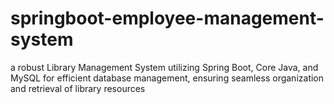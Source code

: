# springboot-employee-management-system
a robust Library Management System utilizing Spring Boot, Core Java, and MySQL for efficient database management, ensuring seamless organization and retrieval of library resources
